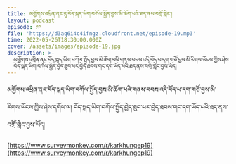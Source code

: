 ```yaml
---
title: མགྱོགས་འཕྲིན་ནང་དུ་བོད་སྐད་ཡིག་བཀོལ་སྤྱོད་བྱས་མི་ཆོག་པའི་ཐད་ནས་བགྲོ་གླེང་།
layout: podcast
episode: ༡༩
file: 'https://d3aq6i4c4ifngz.cloudfront.net/episode-19.mp3'
time: 2022-05-26T18:30:00.000Z
cover: /assets/images/episode-19.jpg
description: >-
  མགྱོགས་འཕྲིན་ནང་བོད་སྐད་ཡིག་བཀོལ་སྤྱོད་བྱས་མི་ཆོག་པའི་གནས་བབས་འདི་བོད་པ་དག་གཙོ་བྱས་མི་རིགས་ཡོངས་ཀྱིས་ཤེས་དགོས་ལ།
  བོད་སྐད་ཡིག་བཀོལ་སྤྱོད་བྱེད་ཐུབ་པར་བྱེད་ཐབས་གང་དག་ཡོད་པའི་ཐད་ནས་བགྲོ་གླེང་བྱས་ཡོད།
---
```


མགྱོགས་འཕྲིན་ནང་བོད་སྐད་ཡིག་བཀོལ་སྤྱོད་བྱས་མི་ཆོག་པའི་གནས་བབས་འདི་བོད་པ་དག་གཙོ་བྱས་མི་རིགས་ཡོངས་ཀྱིས་ཤེས་དགོས་ལ། བོད་སྐད་ཡིག་བཀོལ་སྤྱོད་བྱེད་ཐུབ་པར་བྱེད་ཐབས་གང་དག་ཡོད་པའི་ཐད་ནས་བགྲོ་གླེང་བྱས་ཡོད།

[https://www.surveymonkey.com/r/karkhungep19](https://www.surveymonkey.com/r/karkhungep19)
